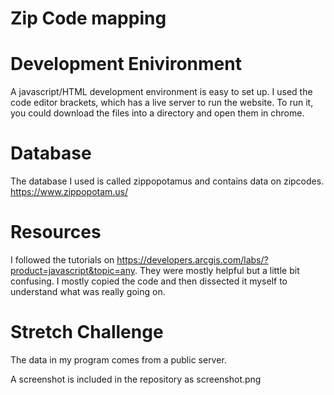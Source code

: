 # Zip Code mapping
  # Development Enivironment
  A javascript/HTML development environment is easy to set up. I used the code editor brackets, which has a live server to run the website. To run it, you could download the files into a directory and open them in chrome.
  # Database
  The database I used is called zippopotamus and contains data on zipcodes. https://www.zippopotam.us/
  # Resources
  I followed the tutorials on https://developers.arcgis.com/labs/?product=javascript&topic=any. They were mostly helpful but a little bit confusing. I mostly copied the code and then dissected it myself to understand what was really going on.
  # Stretch Challenge
  The data in my program comes from a public server.
  
  A screenshot is included in the repository as screenshot.png
